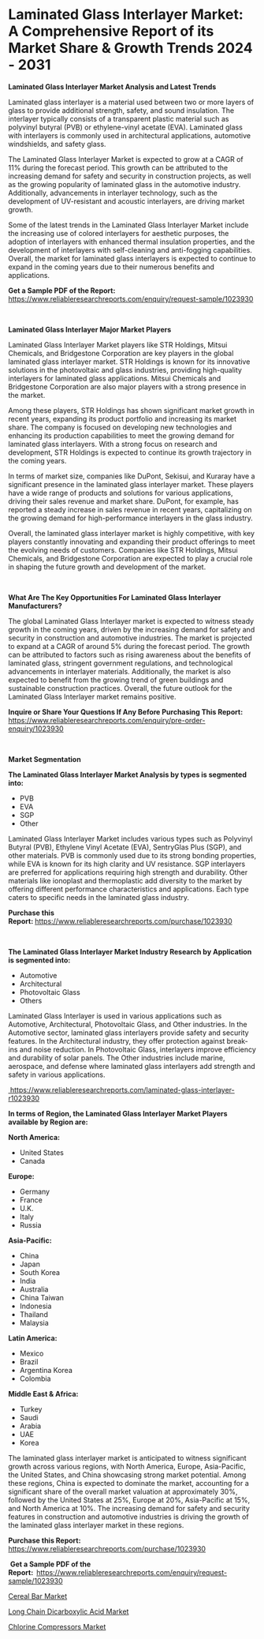 <p><h1>Laminated Glass Interlayer Market: A Comprehensive Report of its Market Share & Growth Trends 2024 - 2031</h1></p><p><strong>Laminated Glass Interlayer Market Analysis and Latest Trends</strong></p>
<p><p>Laminated glass interlayer is a material used between two or more layers of glass to provide additional strength, safety, and sound insulation. The interlayer typically consists of a transparent plastic material such as polyvinyl butyral (PVB) or ethylene-vinyl acetate (EVA). Laminated glass with interlayers is commonly used in architectural applications, automotive windshields, and safety glass.</p><p>The Laminated Glass Interlayer Market is expected to grow at a CAGR of 11% during the forecast period. This growth can be attributed to the increasing demand for safety and security in construction projects, as well as the growing popularity of laminated glass in the automotive industry. Additionally, advancements in interlayer technology, such as the development of UV-resistant and acoustic interlayers, are driving market growth.</p><p>Some of the latest trends in the Laminated Glass Interlayer Market include the increasing use of colored interlayers for aesthetic purposes, the adoption of interlayers with enhanced thermal insulation properties, and the development of interlayers with self-cleaning and anti-fogging capabilities. Overall, the market for laminated glass interlayers is expected to continue to expand in the coming years due to their numerous benefits and applications.</p></p>
<p><strong>Get a Sample PDF of the Report:&nbsp;</strong> <a href="https://www.reliableresearchreports.com/enquiry/request-sample/1023930">https://www.reliableresearchreports.com/enquiry/request-sample/1023930</a></p>
<p>&nbsp;</p>
<p><strong>Laminated Glass Interlayer Major Market Players</strong></p>
<p><p>Laminated Glass Interlayer Market players like STR Holdings, Mitsui Chemicals, and Bridgestone Corporation are key players in the global laminated glass interlayer market. STR Holdings is known for its innovative solutions in the photovoltaic and glass industries, providing high-quality interlayers for laminated glass applications. Mitsui Chemicals and Bridgestone Corporation are also major players with a strong presence in the market.</p><p>Among these players, STR Holdings has shown significant market growth in recent years, expanding its product portfolio and increasing its market share. The company is focused on developing new technologies and enhancing its production capabilities to meet the growing demand for laminated glass interlayers. With a strong focus on research and development, STR Holdings is expected to continue its growth trajectory in the coming years.</p><p>In terms of market size, companies like DuPont, Sekisui, and Kuraray have a significant presence in the laminated glass interlayer market. These players have a wide range of products and solutions for various applications, driving their sales revenue and market share. DuPont, for example, has reported a steady increase in sales revenue in recent years, capitalizing on the growing demand for high-performance interlayers in the glass industry.</p><p>Overall, the laminated glass interlayer market is highly competitive, with key players constantly innovating and expanding their product offerings to meet the evolving needs of customers. Companies like STR Holdings, Mitsui Chemicals, and Bridgestone Corporation are expected to play a crucial role in shaping the future growth and development of the market.</p></p>
<p>&nbsp;</p>
<p><strong>What Are The Key Opportunities For Laminated Glass Interlayer Manufacturers?</strong></p>
<p><p>The global Laminated Glass Interlayer market is expected to witness steady growth in the coming years, driven by the increasing demand for safety and security in construction and automotive industries. The market is projected to expand at a CAGR of around 5% during the forecast period. The growth can be attributed to factors such as rising awareness about the benefits of laminated glass, stringent government regulations, and technological advancements in interlayer materials. Additionally, the market is also expected to benefit from the growing trend of green buildings and sustainable construction practices. Overall, the future outlook for the Laminated Glass Interlayer market remains positive.</p></p>
<p><strong>Inquire or Share Your Questions If Any Before Purchasing This Report:</strong> <a href="https://www.reliableresearchreports.com/enquiry/pre-order-enquiry/1023930">https://www.reliableresearchreports.com/enquiry/pre-order-enquiry/1023930</a></p>
<p>&nbsp;</p>
<p><strong>Market Segmentation</strong></p>
<p><strong>The Laminated Glass Interlayer Market Analysis by types is segmented into:</strong></p>
<p><ul><li>PVB</li><li>EVA</li><li>SGP</li><li>Other</li></ul></p>
<p><p>Laminated Glass Interlayer Market includes various types such as Polyvinyl Butyral (PVB), Ethylene Vinyl Acetate (EVA), SentryGlas Plus (SGP), and other materials. PVB is commonly used due to its strong bonding properties, while EVA is known for its high clarity and UV resistance. SGP interlayers are preferred for applications requiring high strength and durability. Other materials like ionoplast and thermoplastic add diversity to the market by offering different performance characteristics and applications. Each type caters to specific needs in the laminated glass industry.</p></p>
<p><strong>Purchase this Report:&nbsp;</strong><a href="https://www.reliableresearchreports.com/purchase/1023930">https://www.reliableresearchreports.com/purchase/1023930</a></p>
<p>&nbsp;</p>
<p><strong>The Laminated Glass Interlayer Market Industry Research by Application is segmented into:</strong></p>
<p><ul><li>Automotive</li><li>Architectural</li><li>Photovoltaic Glass</li><li>Others</li></ul></p>
<p><p>Laminated Glass Interlayer is used in various applications such as Automotive, Architectural, Photovoltaic Glass, and Other industries. In the Automotive sector, laminated glass interlayers provide safety and security features. In the Architectural industry, they offer protection against break-ins and noise reduction. In Photovoltaic Glass, interlayers improve efficiency and durability of solar panels. The Other industries include marine, aerospace, and defense where laminated glass interlayers add strength and safety in various applications.</p></p>
<p><a href="https://www.reliableresearchreports.com/laminated-glass-interlayer-r1023930">&nbsp;https://www.reliableresearchreports.com/laminated-glass-interlayer-r1023930</a></p>
<p><strong>In terms of Region, the Laminated Glass Interlayer Market Players available by Region are:</strong></p>
<p>
    <p> <strong> North America: </strong>
        <ul>
            <li>United States</li>
            <li>Canada</li>
        </ul>
        </p> 
    <p> <strong> Europe: </strong>
        <ul>
            <li>Germany</li>
            <li>France</li>
            <li>U.K.</li>
            <li>Italy</li>
            <li>Russia</li>
        </ul>
        </p> 
    <p> <strong> Asia-Pacific: </strong>
        <ul>
            <li>China</li>
            <li>Japan</li>
            <li>South Korea</li>
            <li>India</li>
            <li>Australia</li>
            <li>China Taiwan</li>
            <li>Indonesia</li>
            <li>Thailand</li>
            <li>Malaysia</li>
        </ul>
        </p> 
    <p> <strong> Latin America: </strong>
        <ul>
            <li>Mexico</li>
            <li>Brazil</li>
            <li>Argentina Korea</li>
            <li>Colombia</li>
        </ul>
        </p> 
    <p> <strong> Middle East & Africa: </strong>
        <ul>
            <li>Turkey</li>
            <li>Saudi</li>
            <li>Arabia</li>
            <li>UAE</li>
            <li>Korea</li>
        </ul>
    </p>
    </p>
<p><p>The laminated glass interlayer market is anticipated to witness significant growth across various regions, with North America, Europe, Asia-Pacific, the United States, and China showcasing strong market potential. Among these regions, China is expected to dominate the market, accounting for a significant share of the overall market valuation at approximately 30%, followed by the United States at 25%, Europe at 20%, Asia-Pacific at 15%, and North America at 10%. The increasing demand for safety and security features in construction and automotive industries is driving the growth of the laminated glass interlayer market in these regions.</p></p>
<p><strong>Purchase this Report: </strong><a href="https://www.reliableresearchreports.com/purchase/1023930">https://www.reliableresearchreports.com/purchase/1023930</a></p>
<p>&nbsp;<strong>Get a Sample PDF of the Report:&nbsp;&nbsp;</strong><a href="https://www.reliableresearchreports.com/enquiry/request-sample/1023930">https://www.reliableresearchreports.com/enquiry/request-sample/1023930</a></p>
<p><strong></strong></p>
<p><p><a href="https://www.linkedin.com/pulse/cereal-bar-market-research-report-its-history-forecast-joewc">Cereal Bar Market</a></p><p><a href="https://www.linkedin.com/pulse/long-chain-dicarboxylic-acid-market-centers-aspects-growth-share-lyoxc?trackingId=5kxDzG9kkZmexjP5iWWOFg%3D%3D">Long Chain Dicarboxylic Acid Market</a></p><p><a href="https://www.linkedin.com/pulse/chlorine-compressors-market-insight-trends-growth-forecasted-a2zbf">Chlorine Compressors Market</a></p></p>